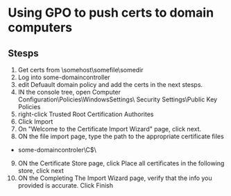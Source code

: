 # Using GPO to push certs to domain computers
## Stesps
1. Get certs from \\somehost\somefile\somedir
2. Log into some-domaincontroller
3. edit Defuault domain policy and add the certs in the next stesps.
4. IN the console tree, open Computer Configuration\Policies\WindowsSettings\ Security Settings\Public Key Policies
5. right-click Trusted Root Certification Authorites
6. Click Import
7. On "Welcome to the Certificate Import Wizard" page, click next.
8. ON the file import page, type the path to the appropriate certificate files
- some-domaincontroler\C$\
9. ON the Certificate Store page, click Place all certificates in the following store, click next
10. ON the Completing The Import Wizard page, verify that the info you provided is accurate. Click Finish
